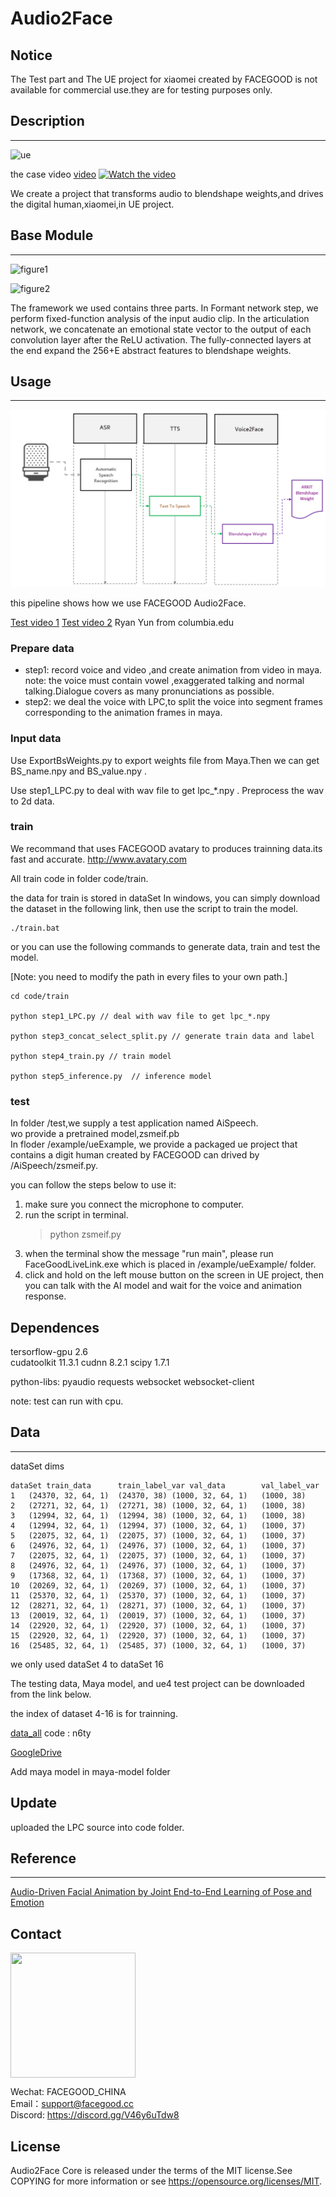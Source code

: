 # Audio2Face

## Notice
   The Test part and  The UE project for xiaomei created by FACEGOOD  is not available for commercial use.they are for testing purposes only.

## Description
---
![ue](rsc/ue.png)


the case video
[video](https://youtu.be/g28pvNaxN0I)
[![Watch the video](https://github.com/FACEGOOD/FACEGOOD-Audio2Face/blob/main/rsc/audio2face_proj.mp4_20230208_133303.826.png)](https://youtu.be/g28pvNaxN0I)


We create a project that transforms audio to blendshape weights,and drives the digital human,xiaomei,in UE project.


## Base Module
---

![figure1](rsc/net.png)

![figure2](rsc/layers.png)


The framework we used contains three parts. In Formant network step, we perform fixed-function analysis of the input audio clip. In the articulation network, we concatenate an emotional state vector to the output of each convolution layer after the ReLU activation. The fully-connected layers at the end expand the 256+E abstract features to  blendshape weights.


## Usage
---
![pipeline](/rsc/pipeline.PNG)


this pipeline shows how we use FACEGOOD Audio2Face.



[Test video 1](https://www.youtube.com/watch?v=f6DcsZCsOWM&ab_channel=MicrosoftDeveloper)
[Test video 2](https://www.youtube.com/watch?v=bvT9yg3Uab4)
Ryan Yun from columbia.edu


### Prepare data

- step1: record voice and video ,and create animation from video in maya.
    note: the voice must contain vowel ,exaggerated talking and normal talking.Dialogue covers as many pronunciations as possible.
- step2: we deal the voice with LPC,to split the voice into segment frames corresponding  to the animation frames in maya.


### Input data

Use ExportBsWeights.py to export weights file from Maya.Then we can get BS_name.npy and BS_value.npy .

Use step1_LPC.py to deal with wav file to get lpc_*.npy .
Preprocess the wav to 2d data.

### train

We recommand that uses FACEGOOD avatary to produces trainning data.its fast and accurate.
http://www.avatary.com

All train code in folder code/train.

the data for train is stored in dataSet
In windows, you can simply download the dataset in the following link, then use the script to train the model.

```powershell/cmd
./train.bat
```
or you can use the following commands to generate data, train and test the model.

[Note: you need to modify the path in every files to your own path.]

```shell
cd code/train

python step1_LPC.py // deal with wav file to get lpc_*.npy

python step3_concat_select_split.py // generate train data and label

python step4_train.py // train model

python step5_inference.py  // inference model

```

<!-- > python step14_train.py --epochs 8 --dataSet dataSet1 -->

### test

In folder /test,we supply a test application named AiSpeech.  
wo provide a pretrained model,zsmeif.pb  
In floder /example/ueExample, we provide a packaged ue project that contains a digit human created by FACEGOOD can drived by /AiSpeech/zsmeif.py.

you can follow the steps below to use it:
1.  make sure you connect the microphone to computer.
2.  run the script in terminal. 
    > python zsmeif.py
3.  when the terminal show the message "run main", please run FaceGoodLiveLink.exe which is placed in /example/ueExample/ folder.
4.  click and hold on the left mouse button on the screen in UE project, then you can talk with the AI model and wait for the voice and animation response. 


## Dependences

tersorflow-gpu 2.6  
cudatoolkit 11.3.1 
cudnn 8.2.1 
scipy 1.7.1

python-libs:
    pyaudio
    requests
    websocket
    websocket-client

note: test can run with cpu.

## Data
---
dataSet dims
```
dataSet	train_data	    train_label_var	val_data	    val_label_var
1	(24370, 32, 64, 1)	(24370, 38)	(1000, 32, 64, 1)	(1000, 38)
2	(27271, 32, 64, 1)	(27271, 38)	(1000, 32, 64, 1)	(1000, 38)
3	(12994, 32, 64, 1)	(12994, 38)	(1000, 32, 64, 1)	(1000, 38)
4	(12994, 32, 64, 1)	(12994, 37)	(1000, 32, 64, 1)	(1000, 37)
5	(22075, 32, 64, 1)	(22075, 37)	(1000, 32, 64, 1)	(1000, 37)
6	(24976, 32, 64, 1)	(24976, 37)	(1000, 32, 64, 1)	(1000, 37)
7	(22075, 32, 64, 1)	(22075, 37)	(1000, 32, 64, 1)	(1000, 37)
8	(24976, 32, 64, 1)	(24976, 37)	(1000, 32, 64, 1)	(1000, 37)
9	(17368, 32, 64, 1)	(17368, 37)	(1000, 32, 64, 1)	(1000, 37)
10	(20269, 32, 64, 1)	(20269, 37)	(1000, 32, 64, 1)	(1000, 37)
11	(25370, 32, 64, 1)	(25370, 37)	(1000, 32, 64, 1)	(1000, 37)
12	(28271, 32, 64, 1)	(28271, 37)	(1000, 32, 64, 1)	(1000, 37)
13	(20019, 32, 64, 1)	(20019, 37)	(1000, 32, 64, 1)	(1000, 37)
14	(22920, 32, 64, 1)	(22920, 37)	(1000, 32, 64, 1)	(1000, 37)
15	(22920, 32, 64, 1)	(22920, 37)	(1000, 32, 64, 1)	(1000, 37)
16	(25485, 32, 64, 1)	(25485, 37)	(1000, 32, 64, 1)	(1000, 37)
```

we only used dataSet 4 to dataSet 16

The testing data, Maya model, and ue4 test project can be downloaded from the link below.

the index of dataset 4-16 is for trainning.

[data_all](https://pan.baidu.com/s/1CGSzn639PUE7cUYnX4I3fQ) code : n6ty

[GoogleDrive](https://drive.google.com/drive/folders/1r7b7sfMebhtG0NSZk1yHzMaHRosb8xd1?usp=sharing)

Add maya model in maya-model folder
## Update

uploaded the LPC source into code folder.

## Reference
---
[Audio-Driven Facial Animation by Joint End-to-End Learning of Pose and Emotion](chrome-extension://oemmndcbldboiebfnladdacbdfmadadm/https://research.nvidia.com/sites/default/files/publications/karras2017siggraph-paper_0.pdf)

## Contact


<img src="rsc/fgcode.JPG" width = "200" height = "200" alt="" align=center />

Wechat: FACEGOOD_CHINA  
Email：support@facegood.cc  
Discord: https://discord.gg/V46y6uTdw8

## License

Audio2Face Core is released under the terms of the MIT license.See COPYING for more information or see https://opensource.org/licenses/MIT.
